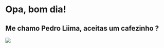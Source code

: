 <h1> Opa, bom dia! </h1>
<h2> Me chamo Pedro Liima, aceitas um cafezinho ? </h2>

<div align="center">
  <a href="https://github.com/peeliima">
</div>

<div>
  <a href="https://www.linkedin.com/in/pedrolimati/" target="_blank"><img src="https://img.shields.io/badge/-LinkedIn-%230077B5?style=for-the-badge&logo=linkedin&logoColor=white" target="_blank"></a> 
</div>
